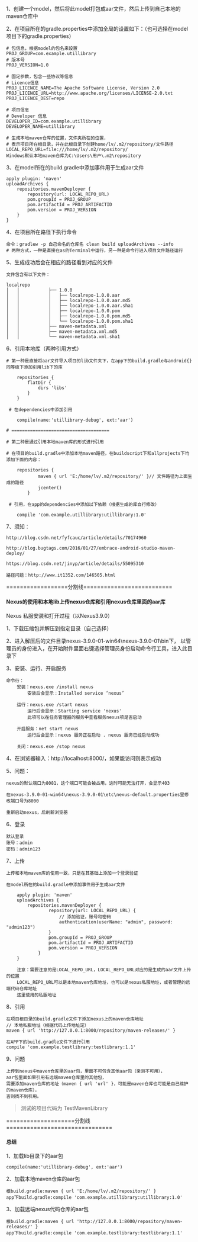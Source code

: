1、创建一个model，然后将此model打包成aar文件，然后上传到自己本地的maven仓库中

2、在项目所在的gradle.properties中添加全局的设置如下：（也可选择在model项目下的gradle.properties）

    # 包信息，根据model的包名来设置
    PROJ_GROUP=com.example.utillibrary
    # 版本号
    PROJ_VERSION=1.0

    # 固定参数，包含一些协议等信息
    # Licence信息
    PROJ_LICENCE_NAME=The Apache Software License, Version 2.0
    PROJ_LICENCE_URL=http://www.apache.org/licenses/LICENSE-2.0.txt
    PROJ_LICENCE_DEST=repo

    # 项目信息
    # Developer 信息
    DEVELOPER_ID=com.example.utillibrary
    DEVELOPER_NAME=utillibrary

    # 生成本地maven仓库的位置，文件夹所在的位置，
    # 表示项目所在根目录，并在此根目录下创建home/lv/.m2/repository/文件路径
    LOCAL_REPO_URL=file:///home/lv/.m2/repository/
    Windows默认本地maven仓库为C:\Users\用户\.m2\repository

3、在model所在的build.gradle中添加事件用于生成aar文件

    apply plugin: 'maven'
    uploadArchives {
        repositories.mavenDeployer {
            repository(url: LOCAL_REPO_URL)
            pom.groupId = PROJ_GROUP
            pom.artifactId = PROJ_ARTIFACTID
            pom.version = PROJ_VERSION
        }
    }

4、在项目所在路径下执行命令

    命令：gradlew -p 自己命名的仓库名 clean build uploadArchives --info
    # 两种方式，一种是直接在as的Terminal中运行，另一种是命令行进入项目文件路径运行

5、生成成功后会在相应的路径看到对应的文件

    文件包含有以下文件：

    localrepo
    │   │           ├── 1.0.0
    │   │           │   ├── localrepo-1.0.0.aar
    │   │           │   ├── localrepo-1.0.0.aar.md5
    │   │           │   ├── localrepo-1.0.0.aar.sha1
    │   │           │   ├── localrepo-1.0.0.pom
    │   │           │   ├── localrepo-1.0.0.pom.md5
    │   │           │   └── localrepo-1.0.0.pom.sha1
    │   │           ├── maven-metadata.xml
    │   │           ├── maven-metadata.xml.md5
    │   │           └── maven-metadata.xml.sha1

6、引用本地库（两种引用方式）

    # 第一种是直接将aar文件导入项目的lib文件夹下，在app下的build.gradle与android{}同等级下添加引用lib下的库

        repositories {
            flatDir {
                dirs 'libs'
            }
        }

     # 在dependencies中添加引用

        compile(name:'utillibrary-debug', ext:'aar')

    # =====================================

    # 第二种是通过引用本地maven库的形式进行引用

    # 在项目的build.gradle中添加本地maven路径，在buildscript下和allprojects下均添加下面的内容：

        repositories {
                maven { url 'E:/home/lv/.m2/repository/' }// 文件路径为上面生成的路径
                jcenter()
            }

     # 引用，在app的dependencies中添加以下依赖（根据生成的库自行修改）

        compile 'com.example.utillibrary:utillibrary:1.0'

7、须知：

    http://blog.csdn.net/fyfcauc/article/details/70174960

    http://blog.bugtags.com/2016/01/27/embrace-android-studio-maven-deploy/

    https://blog.csdn.net/jinyp/article/details/55095310

    路径问题：http://www.it1352.com/146505.html

==================分割线==========================

#### Nexus的使用和本地lib上传nexus仓库和引用nexus仓库里面的aar库

Nexus 私服安装和打开过程（以Nexus3.9.0）

1、下载压缩包并解压到指定目录（自己选择）

2、进入解压后的文件目录nexus-3.9.0-01-win64\nexus-3.9.0-01\bin下，
以管理员的身份进入，在开始附件里面右键选择管理员身份启动命令行工具，进入此目录下

3、安装、运行、开启服务

	命令行：
		安装：nexus.exe /install nexus
			安装后会显示：Installed service ‘nexus’

		运行：nexus.exe /start nexus
			运行后会显示：Starting service 'nexus'
			此项可以在任务管理器的服务中查看服务nexus项是否启动

		开启服务：net start nexus
			运行后会显示：nexus 服务正在启动 . nexus 服务已经启动成功

		关闭：nexus.exe /stop nexus

4、在浏览器输入：http://localhost:8000/，如果能访问则表示成功

5、问题：

	nexus的默认端口为8081，这个端口可能会被占用，这时可能无法打开，会显示403

	在nexus-3.9.0-01-win64\nexus-3.9.0-01\etc\nexus-default.properties里修改端口号为8000

	重新启动nexus，后刷新浏览器

6、登录

    默认登录
    账号：admin
    密码：admin123

7、上传

    上传和本地maven库的使用一致，只是在其基础上添加一个登录验证

    在model所在的build.gradle中添加事件用于生成aar文件

        apply plugin: 'maven'
        uploadArchives {
            repositories.mavenDeployer {
                    repository(url: LOCAL_REPO_URL) {
                        // 添加验证，账号和密码
                        authentication(userName: "admin", password: "admin123")
                    }
                    pom.groupId = PROJ_GROUP
                    pom.artifactId = PROJ_ARTIFACTID
                    pom.version = PROJ_VERSION
                }
        }

        注意：需要注意的是LOCAL_REPO_URL，LOCAL_REPO_URL对应的是生成的aar文件上传的位置
        LOCAL_REPO_URL可以是本地maven仓库地址，也可以是nexus私服地址，或者管理的远端代码仓库地址
        这里使用的私服地址

8、引用

    在项目根目录的build.gradle文件下添加nexus上的maven仓库地址
    // 本地私服地址（根据代码上传地址定）
    maven { url 'http://127.0.0.1:8000/repository/maven-releases/' }

    在APP下的build.gradle文件下进行引用
    compile 'com.example.testlibrary:testlibrary:1.1'


9、问题

    上传到nexus中maven仓库里的aar包，里面不可包含其他aar包（亲测不可用），
    aar包里面如果引用有远端maven仓库里的其他包，
    需要添加maven仓库的地址（maven { url 'url' }，可能是maven仓库也可能是自己维护的maven仓库），
    否则找不到引用。


> 测试的项目代码为 TestMavenLibrary

====================分割线===============================

#### 总结

1、加载lib目录下的aar包

    compile(name:'utillibrary-debug', ext:'aar')

2、加载本地maven仓库的aar包

    根build.gradle:maven { url 'E:/home/lv/.m2/repository/' }
    app下build.gradle:compile 'com.example.utillibrary:utillibrary:1.0'

3、加载远端nexus代码仓库的aar包

    根build.gradle:maven { url 'http://127.0.0.1:8000/repository/maven-releases/' }
    app下build.gradle:compile 'com.example.testlibrary:testlibrary:1.1'